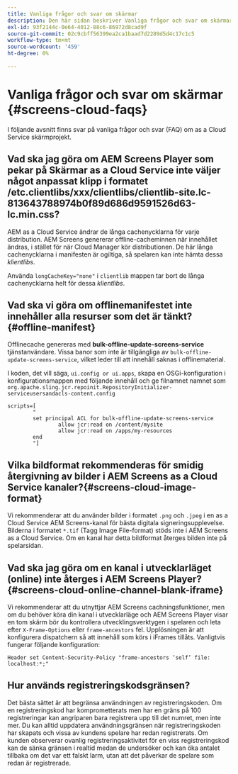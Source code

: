```yaml
---
title: Vanliga frågor och svar om skärmar
description: Den här sidan beskriver Vanliga frågor och svar om skärmar.
exl-id: 93f2144c-0e64-4012-88c6-86972d8cad9f
source-git-commit: 02c9cbff56399ea2ca1baad7d2289d5d4c17c1c5
workflow-type: tm+mt
source-wordcount: '459'
ht-degree: 0%

---
```


# Vanliga frågor och svar om skärmar {#screens-cloud-faqs}

I följande avsnitt finns svar på vanliga frågor och svar (FAQ) om as a Cloud Service skärmprojekt.

## Vad ska jag göra om AEM Screens Player som pekar på Skärmar as a Cloud Service inte väljer något anpassat klipp i formatet /etc.clientlibs/xxx/clientlibs/clientlib-site.lc-813643788974b0f89d686d9591526d63-lc.min.css?

AEM as a Cloud Service ändrar de långa cachenycklarna för varje distribution. AEM Screens genererar offline-cacheminnen när innehållet ändras, i stället för när Cloud Manager kör distributionen. De här långa cachenycklarna i manifesten är ogiltiga, så spelaren kan inte hämta dessa *klientlibs*.

Använda `longCacheKey="none"` i `clientlib` mappen tar bort de långa cachenycklarna helt för dessa *klientlibs*.


## Vad ska vi göra om offlinemanifestet inte innehåller alla resurser som det är tänkt? {#offline-manifest}

Offlinecache genereras med **bulk-offline-update-screens-service** tjänstanvändare. Vissa banor som inte är tillgängliga av `bulk-offline-update-screens-service`, vilket leder till att innehåll saknas i offlinematerial.

I koden, det vill säga, `ui.config or ui.apps`, skapa en OSGi-konfiguration i konfigurationsmappen med följande innehåll och ge filnamnet namnet som `org.apache.sling.jcr.repoinit.RepositoryInitializer-serviceusersandacls-content.config`

```
scripts=[
        "
        set principal ACL for bulk-offline-update-screens-service
                allow jcr:read on /content/mysite
                allow jcr:read on /apps/my-resources
        end
        "] 
```

## Vilka bildformat rekommenderas för smidig återgivning av bilder i AEM Screens as a Cloud Service kanaler?{#screens-cloud-image-format}

Vi rekommenderar att du använder bilder i formatet `.png` och `.jpeg` i en as a Cloud Service AEM Screens-kanal för bästa digitala signeringsupplevelse.
Bilderna i formatet `*.tif` (Tagg Image File-format) stöds inte i AEM Screens as a Cloud Service. Om en kanal har detta bildformat återges bilden inte på spelarsidan.

## Vad ska jag göra om en kanal i utvecklarläget (online) inte återges i AEM Screens Player?{#screens-cloud-online-channel-blank-iframe}

Vi rekommenderar att du utnyttjar AEM Screens cachningsfunktioner, men om du behöver köra din kanal i utvecklarläge och AEM Screens Player visar en tom skärm bör du kontrollera utvecklingsverktygen i spelaren och leta efter `X-Frame-Options` eller `frame-ancestors` fel. Upplösningen är att konfigurera dispatchern så att innehåll som körs i iFrames tillåts. Vanligtvis fungerar följande konfiguration:

```
Header set Content-Security-Policy "frame-ancestors ‘self’ file: localhost:*;"
```

## Hur används registreringskodsgränsen?

Det bästa sättet är att begränsa användningen av registreringskoden. Om en registreringskod har komprometterats men har en gräns på 100 registreringar kan angriparen bara registrera upp till det numret, men inte mer. Du kan alltid uppdatera användningsgränsen när registreringskoden har skapats och vissa av kundens spelare har redan registrerats. Om kunden observerar ovanlig registreringsaktivitet för en viss registreringskod kan de sänka gränsen i realtid medan de undersöker och kan öka antalet tillbaka om det var ett falskt larm, utan att det påverkar de spelare som redan är registrerade.
